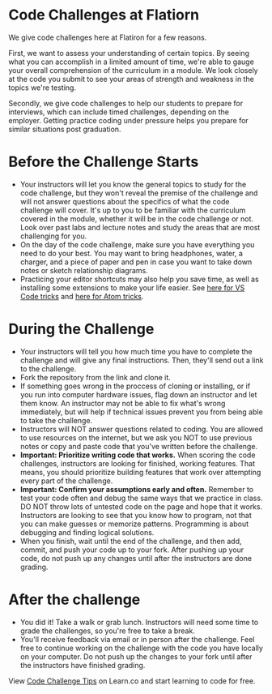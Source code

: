 # Code Challenges at Flatiorn

We give code challenges here at Flatiron for a few reasons. 

First, we want to assess your understanding of certain topics. By seeing what you can accomplish in a limited amount of time, we're able to gauge your overall comprehension of the curriculum in a module. We look closely at the code you submit to see your areas of strength and weakness in the topics we're testing. 

Secondly, we give code challenges to help our students to prepare for interviews, which can include timed challenges, depending on the employer. Getting practice coding under pressure helps you prepare for similar situations post graduation. 

# Before the Challenge Starts
  - Your instructors will let you know the general topics to study for the code challenge, but they won't reveal the premise of the challenge and will not answer questions about the specifics of what the code challenge will cover. It's up to you to be familiar with the curriculum covered in the module, whether it will be in the code challenge or not. Look over past labs and lecture notes and study the areas that are most challenging for you.   
  - On the day of the code challenge, make sure you have everything you need to do your best. You may want to bring headphones, water, a charger, and a piece of paper and pen in case you want to take down notes or sketch relationship diagrams.
  - Practicing your editor shortcuts may also help you save time, as well as installing some extensions to make your life easier. See [here for VS Code tricks](https://medium.com/better-programming/vs-code-tricks-for-beginners-9e88b30eeec9) and [here for Atom tricks](https://medium.com/better-programming/atom-tricks-for-beginners-270001bcf55c).
  
# During the Challenge
  - Your instructors will tell you how much time you have to complete the challenge and will give any final instructions. Then, they'll send out a link to the challenge.
  - Fork the repository from the link and clone it. 
  - If something goes wrong in the proccess of cloning or installing, or if you run into computer hardware issues, flag down an instructor and let them know. An instructor may not be able to fix what's wrong immediately, but will help if technical issues prevent you from being able to take the challenge.
  - Instructors will NOT answer questions related to coding. You are allowed to use resources on the internet, but we ask you NOT to use previous notes or copy and paste code that you've written before the challenge. 
  - **Important: Prioritize writing code that works.** When scoring the code challenges, instructors are looking for finished, working features. That means, you should prioritize building features that work over attempting every part of the challenge. 
  - **Important: Confirm your assumptions early and often.** Remember to test your code often and debug the same ways that we practice in class. DO NOT throw lots of untested code on the page and hope that it works. Instructors are looking to see that you know how to program, not that you can make guesses or memorize patterns. Programming is about debugging and finding logical solutions.
  - When you finish, wait until the end of the challenge, and then add, commit, and push your code up to your fork. After pushing up your code, do not push up any changes until after the instructors are done grading.
  
# After the challenge
  - You did it! Take a walk or grab lunch. Instructors will need some time to grade the challenges, so you're free to take a break. 
  - You'll receive feedback via email or in person after the challenge. Feel free to continue working on the challenge with the code you have locally on your computer. Do not push up the changes to your fork until after the instructors have finished grading. 
  
  

<p class='util--hide'>View <a href='https://learn.co/lessons/code-challenge-tips'>Code Challenge Tips</a> on Learn.co and start learning to code for free.</p>
